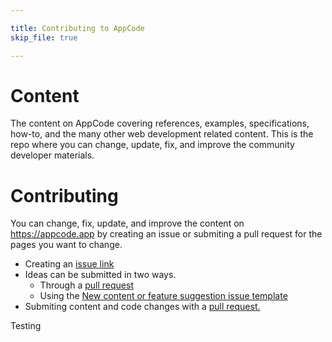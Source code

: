 ```yaml
---

title: Contributing to AppCode
skip_file: true

---
```


# Content
The content on AppCode covering references, examples, specifications, how-to, and the many other web development related content. This is the repo where you can change, update, fix, and improve the community developer materials.

# Contributing

You can change, fix, update, and improve the content on https://appcode.app by creating an issue or submiting a pull request for the pages you want to change. 

- Creating an [issue link](https://github.com/Expoverse/content/issues/new?assignees=&labels=&template=content-bug.yml)
- Ideas can be submitted in two ways.
  - Through a [pull request](https://github.com/Expoverse/content/pulls)
  - Using the [New content or feature suggestion issue template](https://github.com/Expoverse/content/issues/new?assignees=&labels=proposal&template=content-or-feature-suggestion.yml&title=Enter+your+proposal+here)
- Submiting content and code changes with a [pull request.](https://github.com/Expoverse/content/pulls) 

Testing
